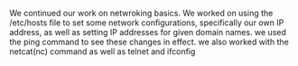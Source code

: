 We continued our work on netwroking basics. We worked on using the /etc/hosts file to set some network configurations, specifically our own IP address, as well as setting IP addresses for given domain names. we used the ping command to see these changes in effect. we also worked with the netcat(nc) command as well as telnet and ifconfig
